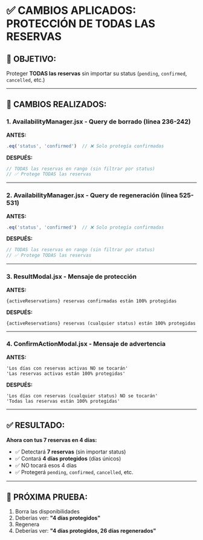 # ✅ CAMBIOS APLICADOS: PROTECCIÓN DE TODAS LAS RESERVAS

## 🎯 OBJETIVO:
Proteger **TODAS las reservas** sin importar su status (`pending`, `confirmed`, `cancelled`, etc.)

---

## 📝 CAMBIOS REALIZADOS:

### 1. **AvailabilityManager.jsx** - Query de borrado (línea 236-242)
**ANTES:**
```javascript
.eq('status', 'confirmed')  // ❌ Solo protegía confirmadas
```

**DESPUÉS:**
```javascript
// TODAS las reservas en rango (sin filtrar por status)
// ✅ Protege TODAS las reservas
```

---

### 2. **AvailabilityManager.jsx** - Query de regeneración (línea 525-531)
**ANTES:**
```javascript
.eq('status', 'confirmed')  // ❌ Solo protegía confirmadas
```

**DESPUÉS:**
```javascript
// TODAS las reservas en rango (sin filtrar por status)
// ✅ Protege TODAS las reservas
```

---

### 3. **ResultModal.jsx** - Mensaje de protección
**ANTES:**
```
{activeReservations} reservas confirmadas están 100% protegidas
```

**DESPUÉS:**
```
{activeReservations} reservas (cualquier status) están 100% protegidas
```

---

### 4. **ConfirmActionModal.jsx** - Mensaje de advertencia
**ANTES:**
```
'Los días con reservas activas NO se tocarán'
'Las reservas activas están 100% protegidas'
```

**DESPUÉS:**
```
'Los días con reservas (cualquier status) NO se tocarán'
'Todas las reservas están 100% protegidas'
```

---

## ✅ RESULTADO:

**Ahora con tus 7 reservas en 4 días:**
- ✅ Detectará **7 reservas** (sin importar status)
- ✅ Contará **4 días protegidos** (días únicos)
- ✅ NO tocará esos 4 días
- ✅ Protegerá `pending`, `confirmed`, `cancelled`, etc.

---

## 🧪 PRÓXIMA PRUEBA:

1. Borra las disponibilidades
2. Deberías ver: **"4 días protegidos"**
3. Regenera
4. Deberías ver: **"4 días protegidos, 26 días regenerados"**

